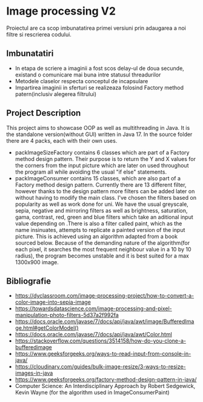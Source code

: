 # Image processing V2
Proiectul are ca scop imbunatatirea primei versiuni prin adaugarea a noi filtre si rescrierea codului.

## Imbunatatiri
- In etapa de scriere a imaginii a fost scos delay-ul de doua secunde, existand o comunicare mai buna intre statusul threadurilor
- Metodele claselor respecta conceptul de incapsulare
- Impartirea imaginii in sferturi se realizeaza folosind Factory method patern(inclusiv alegerea filtrului)

## Project Description
This project aims to showcase OOP as well as multithreading in Java. It is the standalone version(without GUI) written in Java 17.
In the source folder there are 4 packs, each with their own uses.
  - packImageSizeFactory contains 6 classes which are part of a Factory method design pattern. Their purpose is to return the Y and X values for the corners from the input picture which are later on used throughout the program all while avoiding the usual "if else" statements. 
  - packImageConsumer contains 15 classes, which are also part of a Factory method design pattern. Currently there are 13 different filter, however thanks to the design pattern more filters can be added later on without having to modify the main class. I've chosen the filters based on popularity as well as work done for uni. We have the usual greyscale, sepia, negative and mirroring filters as well as brightness, saturation, gama, contrast, red, green and blue filters which take an aditional input value depending on .There is also a filter called paint, which as the name insinuates, attempts to replicate a painted version of the input picture. This is achieved using an algorithm adapted from a book sourced below. Because of the demanding nature of the algorithm(for each pixel, it searches the most frequent neighbour value in a 10 by 10 radius), the program becomes unstable and it is best suited for a max 1300x900 image.

## Bibliografie
- https://dyclassroom.com/image-processing-project/how-to-convert-a-color-image-into-sepia-image
- https://towardsdatascience.com/image-processing-and-pixel-manipulation-photo-filters-5d37a2f992fa
- https://docs.oracle.com/javase/7/docs/api/java/awt/image/BufferedImage.html#getColorModel()
- https://docs.oracle.com/javase/7/docs/api/java/awt/Color.html
- https://stackoverflow.com/questions/3514158/how-do-you-clone-a-bufferedimage
- https://www.geeksforgeeks.org/ways-to-read-input-from-console-in-java/
- https://cloudinary.com/guides/bulk-image-resize/3-ways-to-resize-images-in-java
- https://www.geeksforgeeks.org/factory-method-design-pattern-in-java/
- Computer Science: An Interdisciplinary Approach by Robert Sedgewick, Kevin Wayne  (for the algorithm used in ImageConsumerPaint)
